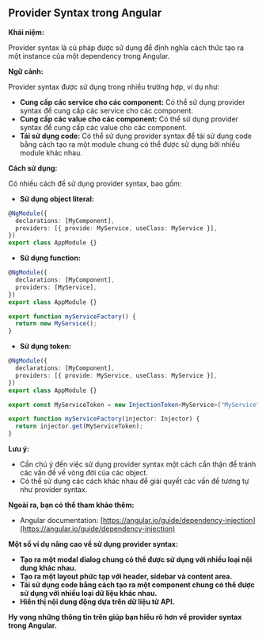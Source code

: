## Provider Syntax trong Angular

**Khái niệm:**

Provider syntax là cú pháp được sử dụng để định nghĩa cách thức tạo ra một instance của một dependency trong Angular.

**Ngữ cảnh:**

Provider syntax được sử dụng trong nhiều trường hợp, ví dụ như:

- **Cung cấp các service cho các component:** Có thể sử dụng provider syntax để cung cấp các service cho các component.
- **Cung cấp các value cho các component:** Có thể sử dụng provider syntax để cung cấp các value cho các component.
- **Tái sử dụng code:** Có thể sử dụng provider syntax để tái sử dụng code bằng cách tạo ra một module chung có thể được sử dụng bởi nhiều module khác nhau.

**Cách sử dụng:**

Có nhiều cách để sử dụng provider syntax, bao gồm:

- **Sử dụng object literal:**

```typescript
@NgModule({
  declarations: [MyComponent],
  providers: [{ provide: MyService, useClass: MyService }],
})
export class AppModule {}
```

- **Sử dụng function:**

```typescript
@NgModule({
  declarations: [MyComponent],
  providers: [MyService],
})
export class AppModule {}

export function myServiceFactory() {
  return new MyService();
}
```

- **Sử dụng token:**

```typescript
@NgModule({
  declarations: [MyComponent],
  providers: [{ provide: MyService, useClass: MyService }],
})
export class AppModule {}

export const MyServiceToken = new InjectionToken<MyService>("MyService");

export function myServiceFactory(injector: Injector) {
  return injector.get(MyServiceToken);
}
```

**Lưu ý:**

- Cần chú ý đến việc sử dụng provider syntax một cách cẩn thận để tránh các vấn đề về vòng đời của các object.
- Có thể sử dụng các cách khác nhau để giải quyết các vấn đề tương tự như provider syntax.

**Ngoài ra, bạn có thể tham khảo thêm:**

- Angular documentation: [https://angular.io/guide/dependency-injection](https://angular.io/guide/dependency-injection)

**Một số ví dụ nâng cao về sử dụng provider syntax:**

- **Tạo ra một modal dialog chung có thể được sử dụng với nhiều loại nội dung khác nhau.**
- **Tạo ra một layout phức tạp với header, sidebar và content area.**
- **Tái sử dụng code bằng cách tạo ra một component chung có thể được sử dụng với nhiều loại dữ liệu khác nhau.**
- **Hiển thị nội dung động dựa trên dữ liệu từ API.**

**Hy vọng những thông tin trên giúp bạn hiểu rõ hơn về provider syntax trong Angular.**
